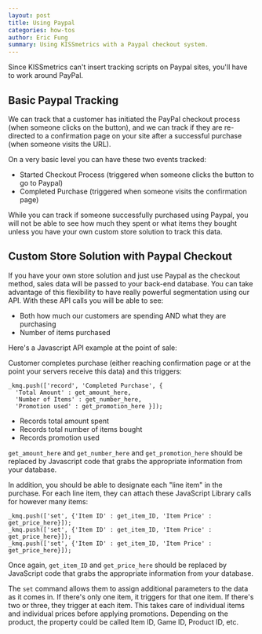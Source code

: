 ```yaml
---
layout: post
title: Using Paypal
categories: how-tos
author: Eric Fung
summary: Using KISSmetrics with a Paypal checkout system.
---
```

Since KISSmetrics can't insert tracking scripts on Paypal sites, you'll have to work around PayPal.

## Basic Paypal Tracking

We can track that a customer has initiated the PayPal checkout process (when someone clicks on the button), and we can track if they are re-directed to a confirmation page on your site after a successful purchase (when someone visits the URL).

On a very basic level you can have these two events tracked:

* Started Checkout Process (triggered when someone clicks the button to go to Paypal)
* Completed Purchase (triggered when someone visits the confirmation page)

While you can track if someone successfully purchased using Paypal, you will not be able to see how much they spent or what items they bought unless you have your own custom store solution to track this data.

## Custom Store Solution with Paypal Checkout

If you have your own store solution and just use Paypal as the checkout method, sales data will be passed to your back-end database. You can take advantage of this flexibility to have really powerful segmentation using our API. With these API calls you will be able to see:

* Both how much our customers are spending AND what they are purchasing
* Number of items purchased

Here's a Javascript API example at the point of sale:

Customer completes purchase (either reaching confirmation page or at the point your servers receive this data) and this triggers:

    _kmq.push(['record', 'Completed Purchase', {
	  'Total Amount' : get_amount_here,
	  'Number of Items' : get_number_here,
	  'Promotion used' : get_promotion_here }]);

* Records total amount spent
* Records total number of items bought
* Records promotion used

`get_amount_here` and `get_number_here` and `get_promotion_here` should be replaced by Javascript code that grabs the appropriate information from your database.

In addition, you should be able to designate each "line item" in the purchase. For each line item, they can attach these JavaScript Library calls for however many items:

    _kmq.push(['set', {'Item ID' : get_item_ID, 'Item Price' : get_price_here}]);
    _kmq.push(['set', {'Item ID' : get_item_ID, 'Item Price' : get_price_here}]);
    _kmq.push(['set', {'Item ID' : get_item_ID, 'Item Price' : get_price_here}]);

Once again, `get_item_ID` and `get_price_here` should be replaced by JavaScript code that grabs the appropriate information from your database.

The `set` command allows them to assign additional parameters to the data as it comes in. If there's only one item, it triggers for that one item. If there's two or three, they trigger at each item. This takes care of individual items and individual prices before applying promotions. Depending on the product, the property could be called Item ID, Game ID, Product ID, etc.